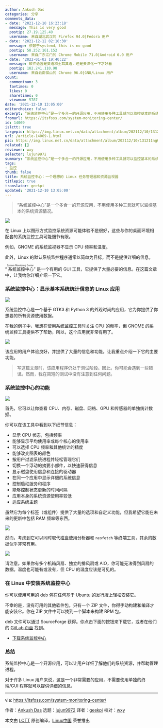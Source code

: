 ```yaml
---
author: Ankush Das
categories: 分享
comments_data:
- date: '2021-12-10 16:23:18'
  message: This is very good
  postip: 27.19.125.40
  username: 来自湖北武汉的 Firefox 94.0|Fedora 用户
- date: '2021-12-12 02:18:30'
  message: 依赖于systemd，this is no good
  postip: 58.252.161.152
  username: 来自广东江门的 Chrome Mobile 71.0|Android 6.0 用户
- date: '2022-01-02 19:40:22'
  message: 软件语言是英语和土耳其语，还是要汉化一下才好看
  postip: 182.241.110.98
  username: 来自云南保山的 Chrome 96.0|GNU/Linux 用户
count:
  commentnum: 3
  favtimes: 0
  likes: 0
  sharetimes: 0
  viewnum: 5787
date: '2021-12-10 13:05:00'
editorchoice: false
excerpt: “系统监控中心”是一个多合一的开源应用，不用使用多种工具就可以监控基本的系统资源情况。
fromurl: https://itsfoss.com/system-monitoring-center/
id: 14069
islctt: true
largepic: https://img.linux.net.cn/data/attachment/album/202112/10/131211ng09sz76u2b7gbaw.jpg
url: /article-14069-1.html
pic: https://img.linux.net.cn/data/attachment/album/202112/10/131211ng09sz76u2b7gbaw.jpg.thumb.jpg
related: []
reviewer: wxy
selector: lujun9972
summary: “系统监控中心”是一个多合一的开源应用，不用使用多种工具就可以监控基本的系统资源情况。
tags:
- 监控
thumb: false
title: 系统监控中心：一个理想的 Linux 任务管理器和资源监视器
titlepic: true
translator: geekpi
updated: '2021-12-10 13:05:00'
---
```



> 
> “系统监控中心”是一个多合一的开源应用，不用使用多种工具就可以监控基本的系统资源情况。
> 
> 
> 


![](https://img.linux.net.cn/data/attachment/album/202112/10/131211ng09sz76u2b7gbaw.jpg)


在 Linux 上以图形方式监控系统资源可能体验不是很好，这些与你的桌面环境相配套的系统监控工具可能细节有限。


例如，GNOME 的系统监视器不显示 CPU 频率和温度。


此外，Linux 的默认系统监控程序通常以简单为目标，而不是提供详细的信息。


“<ruby> 系统监控中心 <rt>  System Monitoring Center </rt></ruby>” 是一个有用的 GUI 工具，它提供了大量必要的信息。在这篇文章中，让我给你详细介绍一下它。


### 系统监控中心：显示基本系统统计信息的 Linux 应用


![](https://img.linux.net.cn/data/attachment/album/202112/10/130511vfll2v5lmlxo555b.png)


系统监控中心是一个基于 GTK3 和 Python 3 的外观时尚的应用，它为你提供了你想要的所有资源使用数据。


在我的例子中，我想在使用系统监控工具时关注 CPU 的频率，但 GNOME 的系统监控工具提供不了帮助。所以，这个应用就非常有用了。


![](https://img.linux.net.cn/data/attachment/album/202112/10/130511n2ov5gvx2r04kzuv.png)


该应用的用户体验良好，并提供了大量的信息和功能。让我重点介绍一下它的主要功能。



> 
> 写这篇文章时，该应用程序仍处于测试阶段。因此，你可能会遇到一些错误。然而，我在简短的测试中没有注意到任何问题。
> 
> 
> 


### 系统监控中心的功能


![](https://img.linux.net.cn/data/attachment/album/202112/10/130512o8nrr11i8hrjjqyr.png)


首先，它可以让你查看 CPU、内存、磁盘、网络、GPU 和传感器的单独统计数据。


你可以在该工具中看到以下细节信息：


* 显示 CPU 状态，包括频率
* 能够显示平均使用率或每个核心的使用率
* 可以选择 CPU 频率和其他统计的精度
* 能够改变图表的颜色
* 按用户过滤系统进程并轻松管理它们
* 切换一个浮动的摘要小部件，以快速获得信息
* 显示磁盘使用信息和连接的驱动器
* 在同一个应用中显示详细的系统信息
* 控制启动服务和程序
* 能够控制状态更新的时间间隔
* 应用本身的系统资源使用率较低
* 适应系统主题


虽然它为每个标签（或组件）提供了大量的选项和自定义功能，但我希望它能在未来的更新中包括 RAM 频率等东西。


![](https://img.linux.net.cn/data/attachment/album/202112/10/130512tdrxkgvvhghtdr8l.png)


然而，考虑到它可以同时取代磁盘使用分析器和 `neofetch` 等终端工具，其余的数据似乎非常有用。


![](https://img.linux.net.cn/data/attachment/album/202112/10/130512locqks6lrky7117c.png)


请注意，如果你有多个机箱风扇、独立的排风扇或 AIO，你可能无法得到风扇的数据。温度也可能有或没有，但 CPU 的温度应该是可见的。


### 在 Linux 中安装系统监控中心


你可以使用可用的 deb 包在任何基于 Ubuntu 的发行版上轻松安装它。


不幸的是，没有可用的其他软件包，只有一个 ZIP 文件，你得手动构建和编译才能安装它。你在 ZIP 文件中可以找到一个脚本来构建 RPM 包。


deb 文件可以通过 SourceForge 获得。你点击下面的按钮来下载它，或者在他们的 [GitLab 页面](https://kod.pardus.org.tr/Hakan/system-monitoring-center) 找到。


* [下载系统监控中心](https://sourceforge.net/projects/system-monitoring-center/files/latest/download)


### 总结


系统监控中心是一个开源应用，可以让用户详细了解他们的系统资源，并帮助管理进程。


对于许多 Linux 用户来说，这是一个非常需要的应用，不需要使用单独的终端/GUI 程序就可以提供详细的信息。




---


via: <https://itsfoss.com/system-monitoring-center/>


作者：[Ankush Das](https://itsfoss.com/author/ankush/) 选题：[lujun9972](https://github.com/lujun9972) 译者：[geekpi](https://github.com/geekpi) 校对：[wxy](https://github.com/wxy)


本文由 [LCTT](https://github.com/LCTT/TranslateProject) 原创编译，[Linux中国](https://linux.cn/) 荣誉推出